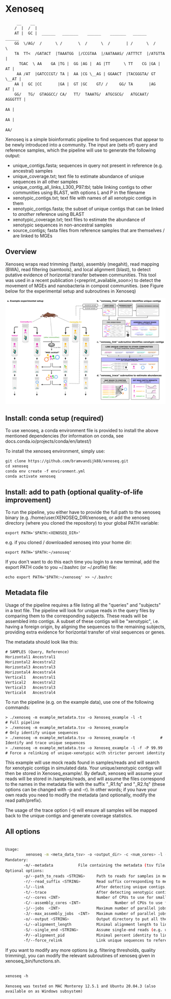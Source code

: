 # Xenoseq

```
	 __    __                                                             
	/  |  /  |                                                            
	AT |  GC |  ______   _______    ______    _______   ______    ______  
	GG  \/AG/  /      \ /       \  /      \  /       | /      \  /      \ 
 	TA  TT<  /GATACT  |TAAATGG  |/CCGTAA  |/AATAAAS/ /ATTTCT  |/ATGTTA  |
	  TGAC  \ AA    GA |TG |  GG |AG |  AG |TT      \ TT    CG |GA |  AT |
	 AA /AT  |GATCCCGT/ TA |  AA |CG \__AG | GGAACT  |TACGGGTA/ GT \__AT |
	AA |  GC |CC       |GA |  GT |GC    GT/ /     GG/ TA       |AG    AT |
	GG/   TG/  GTAGGCC/ CA/   TT/  TAAATG/  ATGCGCG/   ATGCAAT/  AGGGTTT |
	                                                                  AA |
	                                                                  AA |
 	                                                                  AA/ 
```

Xenoseq is a simple bioinformatic pipeline to find sequences that appear to be newly
introduced into a community. The input are (sets of) query and reference samples,
which the pipeline will use to generate the following output:

* unique_contigs.fasta; sequences in query not present in reference (e.g. ancestral) samples
* unique_coverage.txt; text file to estimate abundance of unique sequences in all other samples
* unique_contig_all_links_L300_P97.tbl; table linking contigs to other communities using BLAST, with options L and P in the filename
* xenotypic_contigs.txt; text file with names of all xenotypic contigs in them
* xenotypic_contigs.fasta; the subset of unique contigs that can be linked to *another* reference using BLAST
* xenotypic_coverage.txt; text files to estimate the abundance of xenotypic sequences in non-ancestral samples
* source_contigs; fasta files from reference samples that are themselves / are linked to MGEs

## Overview
Xenoseq wraps read trimming (fastp), assembly (megahit), read mapping (BWA), read filtering (samtools), and local alignment (blast), to detect putative evidence
of horizontal transfer between communities. This tool was used in a recent publication
(<preprint_available_soon>) to detect the movement of MGEs and nanobacteria in compost communities. (see Figure below for the experimental setup and subroutines in Xenoseq)

![Xenoseq was applied to detect the movement of MGEs in compost](./Xenoseq.png)

## Install: conda setup (required)
To use xenoseq, a conda environment file is provided to install the above mentioned
dependencies (for information on conda, see docs.conda.io/projects/conda/en/latest/)

To install the xenoseq environment, simply use:

```
git clone https://github.com/bramvandijk88/xenoseq.git
cd xenoseq
conda env create -f environment.yml
conda activate xenoseq
```

## Install: add to path (optional quality-of-life improvement)

To run the pipeline, you either have to provide the full path to
the xenoseq binary (e.g. /home/user/XENOSEQ_DIR/xenoseq, or
add the xenoseq directory (where you cloned the repository)
to your global PATH variable:

```
export PATH='$PATH:<XENOSEQ_DIR>'
```

e.g. if you cloned / downloaded xenoseq into your home dir:

```
export PATH='$PATH:~/xenoseq'
```

If you don't want to do this each time you login to a new
terminal, add the export PATH code to you ~/.bashrc
(or ~/.profile) file:

```
echo export PATH='$PATH:~/xenoseq' >> ~/.bashrc
```

## Metadata file

Usage of the pipeline requires a file listing all the "queries" and "subjects" in a
text file. The pipeline will look for unique reads in the query files by comparing
them to the corresponding subjects. These reads will be assembled into contigs. A
subset of these contigs will be "xenotypic", i.e. having a foreign origin, by
aligning the sequences to the remaining subjects, providing extra evidence for
horizontal transfer of viral sequences or genes.

The metadata should look like this:

```
# SAMPLES (Query, Reference)
Horizontal1	Ancestral1
Horizontal2	Ancestral2
Horizontal3	Ancestral3
Horizontal4	Ancestral4
Vertical1	Ancestral1
Vertical2	Ancestral2
Vertical3	Ancestral3
Vertical4	Ancestral4
```

To run the pipeline (e.g. on the example data), use one of the following commands:
```
> ./xenoseq -m example_metadata.tsv -o Xenoseq_example -l -t            # Full pipeline
> ./xenoseq -m example_metadata.tsv -o Xenoseq_example                  # Only identify unique sequences
> ./xenoseq -m example_metadata.tsv -o Xenoseq_example -t      		# Identify and trace unique sequences
> ./xenoseq -m example_metadata.tsv -o Xenoseq_example -l -f -P 99.99   # Force a relinking of unique-xenotypic with stricter percent identity 
```

This example will use mock reads found in samples/reads and will search for xenotypic contigs in simulated data. Your unique/xenotypic contigs will then be
stored in Xenoseq_example/<QUERY>. By default, xenoseq will assume your reads will
be stored in /samples/reads, and will assume the files correspond to the names
in the metadata file with the suffix \"\_R1.fq\" and \"\_R2.fq\" (these options
can be changed with -p and -r). In other words; if you have your own reads you need to
modify the metadata (and optionally, modify the read path/prefix). 

The usage of the trace option (-t) will ensure all samples will be mapped back 
to the unique contigs and generate coverage statistics. 

## All options
```bash

Usage:
         xenoseq -m <meta_data_tsv> -o <output_dir> -c <num_cores> -l -t
Mandatory:
        -m/--metadata           File containing the metadata (tsv file with query-reference sets)
Optional options:
        -p/--path_to_reads <STRING>     Path to reads for samples in metadata (default = samples/reads)
        -r/--read_suffix <STRING>       Read suffix corresponding to metadata n ames (e.g. when read filenames are Sample1_R1.fq and Sample1_R2.fq, use _R*.fq) (default = _R*.fq)
        -l/--link                       After detecting unique contigs, attempt to link them to other reference samples.
        -t/--trace                      After detecting xenotypic contigs, trace them across all samples.
        -c/--cores <INT>                Number of CPUs to use for smaller tasks (passed on to bwa, samtools, etc.) (default = 4)
        -C/--assembly_cores <INT>               Number of CPUs to use for assembly (megahit) (default = 4)
        -j/--jobs  <INT>                Maximum number of parallel jobs (default = 4)
        -J/--max_assembly_jobs  <INT>   Maximum number of parallel jobs for assembly (default = )
        -o/--output <STRING>            Output directory to put all the data
        -L/--alignment_length           Minimal alignment length to link unique sequences to other reference samples.
        -S/--single_end <STRING>        Assume single-end reads (e.g. use only Sample1_R1.fq and skip read merging)
        -P/--alignment_pid              Minimal percent identity to link unique sequences to other reference samples.
        -f/--force_relink               Link unique sequences to reference samples, even when this step is already performed.

```

If you want to modify any more options (e.g. filtering thresholds, quality trimming),
you can modify the relevant subroutines of xenoseq given in xenoseq_bin/functions.sh.

```

xenoseq -h

Xenoseq was tested on MAC Monterey 12.5.1 and Ubuntu 20.04.3 (also available on as Windows subsystem)

```
